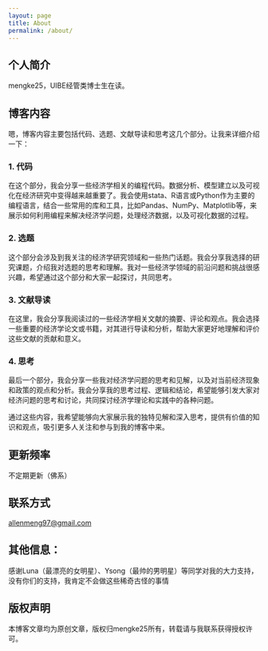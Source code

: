 ```yaml
---
layout: page
title: About
permalink: /about/
---
```


## 个人简介

mengke25，UIBE经管类博士生在读。


## 博客内容

嗯，博客内容主要包括代码、选题、文献导读和思考这几个部分。让我来详细介绍一下：

### 1. 代码
在这个部分，我会分享一些经济学相关的编程代码。数据分析、模型建立以及可视化在经济研究中变得越来越重要了。我会使用stata、R语言或Python作为主要的编程语言，结合一些常用的库和工具，比如Pandas、NumPy、Matplotlib等，来展示如何利用编程来解决经济学问题，处理经济数据，以及可视化数据的过程。

### 2. 选题
这个部分会涉及到我关注的经济学研究领域和一些热门话题。我会分享我选择的研究课题，介绍我对选题的思考和理解。我对一些经济学领域的前沿问题和挑战很感兴趣，希望通过这个部分和大家一起探讨，共同思考。

### 3. 文献导读
在这里，我会分享我阅读过的一些经济学相关文献的摘要、评论和观点。我会选择一些重要的经济学论文或书籍，对其进行导读和分析，帮助大家更好地理解和评价这些文献的贡献和意义。

### 4. 思考
最后一个部分，我会分享一些我对经济学问题的思考和见解，以及对当前经济现象和政策的观点和分析。我会分享我的思考过程、逻辑和结论，希望能够引发大家对经济问题的思考和讨论，共同探讨经济学理论和实践中的各种问题。

通过这些内容，我希望能够向大家展示我的独特见解和深入思考，提供有价值的知识和观点，吸引更多人关注和参与到我的博客中来。


## 更新频率

不定期更新（佛系）


## 联系方式

allenmeng97@gmail.com


## 其他信息： 

感谢Luna（最漂亮的女明星）、Ysong（最帅的男明星）等同学对我的大力支持，没有你们的支持，我肯定不会做这些稀奇古怪的事情


## 版权声明

本博客文章均为原创文章，版权归mengke25所有，转载请与我联系获得授权许可。
